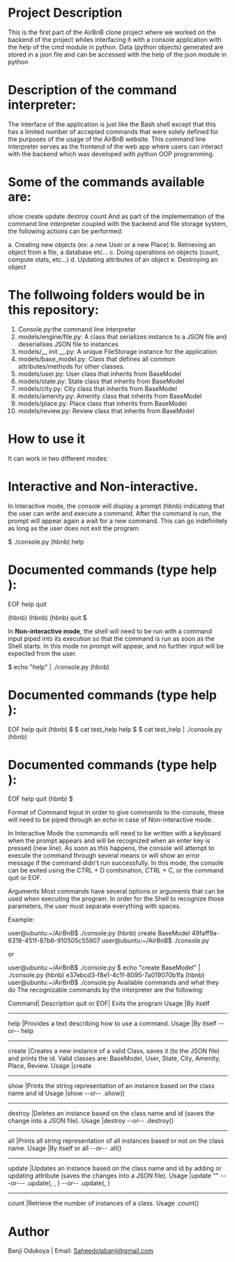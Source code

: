 Project Description
===================
This is the first part of the AirBnB clone project where we worked on the backend of the project whiles interfacing it with a console application with the help of the cmd module in python.
Data (python objects) generated are stored in a json file and can be accessed with the help of the json module in python

Description of the command interpreter:
======================================
The interface of the application is just like the Bash shell except that this has a limited number of accepted commands that were solely defined for the purposes of the usage of the AirBnB website.
This command line interpreter serves as the frontend of the web app where users can interact with the backend which was developed with python OOP programming.

Some of the commands available are:
===================================

show
create
update
destroy
count
And as part of the implementation of the command line interpreter coupled with the backend and file storage system, the following actions can be performed:

a. Creating new objects (ex: a new User or a new Place)
b. Retrieving an object from a file, a database etc…
c. Doing operations on objects (count, compute stats, etc…)
d. Updating attributes of an object
e. Destroying an object

The follwoing folders would be in this repository:
==================================================

1. Console.py:the command line interpreter
2. models/engine/file.py: A class that serializes instance to a JSON file and deserialises JSON file to instances
3. models/__ init __.py: A unique FileStorage instance for the application
4. models/base_model.py: Class that defines all common attributes/methods for other classes.
5. models/user.py: User class that inherits from BaseModel
6. models/state.py: State class that inherits from BaseModel
7. models/city.py: City class that inherits from BaseModel
8. models/amenity.py: Amenity class that inherits from BaseModel
9. models/place.py: Place class that inherits from BaseModel
10. models/review.py: Review class that inherits from BaseModel

How to use it
==============
It can work in two different modes:

Interactive and Non-interactive.
================================
In Interactive mode, the console will display a prompt (hbnb) indicating that the user can write and execute a command. After the command is run, the prompt will appear again a wait for a new command. This can go indefinitely as long as the user does not exit the program.

$ ./console.py
(hbnb) help

Documented commands (type help <topic>):
========================================
EOF  help  quit

(hbnb) 
(hbnb) 
(hbnb) quit
$

In **Non-interactive mode**, the shell will need to be run with a command input piped into its execution so that the command is run as soon as the Shell starts. In this mode no prompt will appear, and no further input will be expected from the user.

$ echo "help" | ./console.py
(hbnb)

Documented commands (type help <topic>):
========================================
EOF  help  quit
(hbnb) 
$
$ cat test_help
help
$
$ cat test_help | ./console.py
(hbnb)

Documented commands (type help <topic>):
========================================
EOF  help  quit
(hbnb) 
$

Format of Command Input
In order to give commands to the console, these will need to be piped through an echo in case of Non-interactive mode.

In Interactive Mode the commands will need to be written with a keyboard when the prompt appears and will be recognized when an enter key is pressed (new line). As soon as this happens, the console will attempt to execute the command through several means or will show an error message if the command didn't run successfully. In this mode, the console can be exited using the CTRL + D combination, CTRL + C, or the command quit or EOF.

Arguments
Most commands have several options or arguments that can be used when executing the program. In order for the Shell to recognize those parameters, the user must separate everything with spaces.

Example:


user@ubuntu:~/AirBnB$ ./console.py
(hbnb) create BaseModel
49faff9a-6318-451f-87b6-910505c55907
user@ubuntu:~/AirBnB$ ./console.py

or

user@ubuntu:~/AirBnB$ ./console.py $ echo "create BaseModel" | ./console.py
(hbnb)
e37ebcd3-f8e1-4c1f-8095-7a019070b1fa
(hbnb)
user@ubuntu:~/AirBnB$ ./console.py
Available commands and what they do
The recognizable commands by the interpreter are the following:

Command|	Description
quit or EOF|	Exits the program
Usage	|By itself
-----	-----
help	|Provides a text describing how to use a command.
Usage	|By itself --or-- help <command>
-----	-----
create	|Creates a new instance of a valid Class, saves it (to the JSON file) and prints the id. Valid classes are: BaseModel, User, State, City, Amenity, Place, Review.
Usage	|create <class name>
-----	-----
show	|Prints the string representation of an instance based on the class name and id
Usage	|show <class name> <id> --or-- <class name>.show(<id>)
-----	-----
destroy	|Deletes an instance based on the class name and id (saves the change into a JSON file).
Usage	|destroy <class name> <id> --or-- .destroy()
-----	-----
all	|Prints all string representation of all instances based or not on the class name.
Usage	|By itself or all <class name> --or-- <class name>.all()
-----	-----
update	|Updates an instance based on the class name and id by adding or updating attribute (saves the changes into a JSON file).
Usage	|update <class name> <id> <attribute name> "<attribute value>" ---or--- <class name>.update(<id>, <attribute name>, <attribute value>) --or-- <class name>.update(<id>, <dictionary representation>)
-----	-----
count	|Retrieve the number of instances of a class.
Usage	<class name>.count()

**Author**
===========
Banji Odukoya | Email: Saheedolabanji@gmail.com
